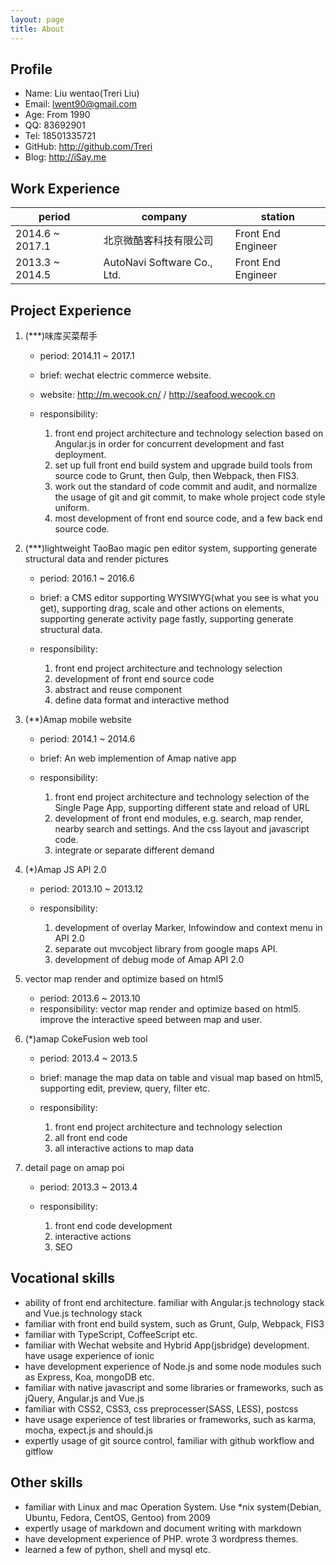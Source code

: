 ```yaml
---
layout: page
title: About
---
```


## Profile
- Name: Liu wentao(Treri Liu)
- Email: lwent90@gmail.com
- Age: From 1990
- QQ: 83692901
- Tel: 18501335721
- GitHub: <http://github.com/Treri>
- Blog: <http://iSay.me>

## Work Experience

| period            | company                   | station           |
|-----------------|------------------------|----------------|
| 2014.6 ~ 2017.1 | 北京微酷客科技有限公司 | Front End Engineer |
| 2013.3 ~ 2014.5 | AutoNavi Software Co., Ltd. | Front End Engineer |

## Project Experience

1. (***)味库买菜帮手

    - period: 2014.11 ~ 2017.1
    - brief: wechat electric commerce website.
    - website: <http://m.wecook.cn/> / <http://seafood.wecook.cn>
    - responsibility:

        1. front end project architecture and technology selection based on Angular.js in order for concurrent development and fast deployment.
        2. set up full front end build system and upgrade build tools from source code to Grunt, then Gulp, then Webpack, then FIS3.
        3. work out the standard of code commit and audit, and normalize the usage of git and git commit, to make whole project code style uniform.
        4. most development of front end source code, and a few back end source code.

2. (***)lightweight TaoBao magic pen editor system, supporting generate structural data and render pictures

    - period: 2016.1 ~ 2016.6
    - brief: a CMS editor supporting WYSIWYG(what you see is what you get), supporting drag, scale and other actions on elements, supporting generate activity page fastly, supporting generate structural data.
    - responsibility:

        1. front end project architecture and technology selection
        2. development of front end source code
        3. abstract and reuse component
        4. define data format and interactive method

2. (**)Amap mobile website

    - period: 2014.1 ~ 2014.6
    - brief: An web implemention of Amap native app
    - responsibility:

        1. front end project architecture and technology selection of the Single Page App, supporting different state and reload of URL
        2. development of front end modules, e.g. search, map render, nearby search and settings. And the css layout and javascript code.
        3. integrate or separate different demand

3. (*)Amap JS API 2.0

    - period: 2013.10 ~ 2013.12
    - responsibility:

        1. development of overlay Marker, Infowindow and context menu in API 2.0
        2. separate out mvcobject library from google maps API.
        3. development of debug mode of Amap API 2.0

4. vector map render and optimize based on html5

    - period: 2013.6 ~ 2013.10
    - responsibility: vector map render and optimize based on html5. improve the interactive speed between map and user.

5. (*)amap CokeFusion web tool

    - period: 2013.4 ~ 2013.5
    - brief: manage the map data on table and visual map based on html5, supporting edit, preview, query, filter etc.
    - responsibility:

        1. front end project architecture and technology selection
        2. all front end code
        3. all interactive actions to map data

6. detail page on amap poi

    - period: 2013.3 ~ 2013.4
    - responsibility:

        1. front end code development
        2. interactive actions
        3. SEO

## Vocational skills

- ability of front end architecture. familiar with Angular.js technology stack and Vue.js technology stack
- familiar with front end build system, such as Grunt, Gulp, Webpack, FIS3
- familiar with TypeScript, CoffeeScript etc.
- familiar with Wechat website and Hybrid App(jsbridge) development. have usage experience of ionic
- have development experience of Node.js and some node modules such as Express, Koa, mongoDB etc.
- familiar with native javascript and some libraries or frameworks, such as jQuery, Angular.js and Vue.js
- familiar with CSS2, CSS3, css preprocesser(SASS, LESS), postcss
- have usage experience of test libraries or frameworks, such as karma, mocha, expect.js and should.js
- expertly usage of git source control, familiar with github workflow and gitflow

## Other skills
- familiar with Linux and mac Operation System. Use \*nix system(Debian, Ubuntu, Fedora, CentOS, Gentoo) from 2009
- expertly usage of markdown and document writing with markdown
- have development experience of PHP. wrote 3 wordpress themes.
- learned a few of python, shell and mysql etc.

